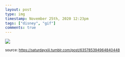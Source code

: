 ```yaml
---
layout: post
type: img
timestamp: November 25th, 2020 12:23pm
tags: ["disney", "gif"]
comments: true
---
```

<img src="https://saturdayxiii.github.io/media/635785394964840448.gif"/>
  
<small>source: https://saturdayxiii.tumblr.com/post/635785394964840448</small>